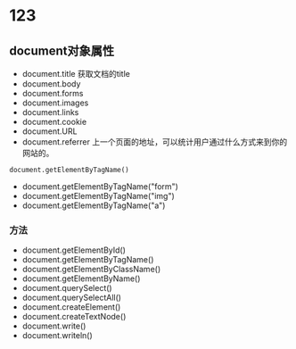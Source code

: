 # 123



## document对象属性

- document.title 获取文档的title
- document.body
- document.forms
- document.images
- document.links
- document.cookie
- document.URL
- document.referrer 上一个页面的地址，可以统计用户通过什么方式来到你的网站的。

`document.getElementByTagName()`
- document.getElementByTagName("form")
- document.getElementByTagName("img")
- document.getElementByTagName("a")



### 方法
- document.getElementById()
- document.getElementByTagName()
- document.getElementByClassName()
- document.getElementByName()
- document.querySelect()
- document.querySelectAll()
- document.createElement()
- document.createTextNode()
- document.write()
- document.writeln()


